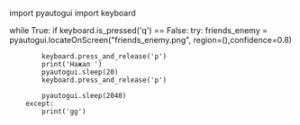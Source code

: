 
import pyautogui
import keyboard

while True:
    if keyboard.is_pressed('q') == False:
        try:
            friends_enemy = pyautogui.locateOnScreen("friends_enemy.png", region=(),confidence=0.8)

            keyboard.press_and_release('p')
            print('Нажал ')
            pyautogui.sleep(20)
            keyboard.press_and_release('p')

            pyautogui.sleep(2040)
        except:
            print('gg')
